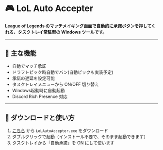 ﻿# 🎮 LoL Auto Accepter
**League of Legends のマッチメイキング画面で自動的に承諾ボタンを押してくれる、タスクトレイ常駐型の Windows ツールです。**

---
## 🧩 主な機能
-  自動でマッチ承諾
-  ドラフトピック時自動でバン(自動ピックも実装予定)
-  承諾の遅延を設定可能
-  タスクトレイメニューから ON/OFF 切り替え
-  Windows起動時に自動起動
-  Discord Rich Presence 対応

---
## 🔽 ダウンロードと使い方
1. [こちら](https://github.com/c-hfire/LoLAutoAccepter/releases/latest/download/LoLAutoAccepter.exe) から `LoLAutoAccepter.exe` をダウンロード
2. ダブルクリックで起動（インストール不要で、そのまま起動できます）
3. タスクトレイから「自動承諾」を ON にして使います
